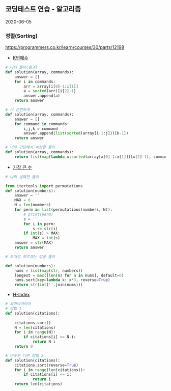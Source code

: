 

## 코딩테스트 연습 - 알고리즘



2020-06-05

### 정렬(Sorting)

<https://programmers.co.kr/learn/courses/30/parts/12198>



* [K번째수](https://programmers.co.kr/learn/courses/30/lessons/42748)

```python
# 나의 풀이(통과)
def solution(array, commands):
    answer = []
    for i in commands:
        arr = array[i[0]-1:i[1]]
        a = sorted(arr)[i[2]-1]
        answer.append(a)
    return answer

# 더 간편하게
def solution(array, commands):
    answer = []
    for command in commands:
        i,j,k = command
        answer.append(list(sorted(array[i-1:j]))[k-1])
    return answer

# 너무 간단해서 속상한 풀이
def solution(array, commands):
    return list(map(lambda x:sorted(array[x[0]-1:x[1]])[x[2]-1], commands))
```





* [가장 큰 수](https://programmers.co.kr/learn/courses/30/lessons/42746)

```python
# 나의 실패한 풀이

from itertools import permutations
def solution(numbers):
    answer = ''
    MAX = 0
    N = len(numbers)
    for perm in list(permutations(numbers, N)):
        # print(perm)
        s = ''
        for i in perm:
            s += str(i)
        if int(s) > MAX:
            MAX = int(s)
    answer = str(MAX)
    return answer
```

```python
# 도저히 모르겠는 성공 풀이

def solution(numbers):
    nums = list(map(str, numbers))
    longest = max([len(n) for n in nums], default=0)
    nums.sort(key=lambda x: x*3, reverse=True)
    return str(int(''.join(nums)))
```



* [H-Index](https://programmers.co.kr/learn/courses/30/lessons/42747)

```python
# 와아아아아아
# 방법 1
def solution(citations):
    
    citations.sort()
    N = len(citations)
    for i in range(N):
        if citations[i] >= N-i:
            return N-i
    return 0
```

```python
# 비슷한 다른 방법 2
def solution(citations):
    citations.sort(reverse=True)
    for i in range(len(citations)):
        if citations[i] <= i: 
            return i
    return len(citations)
```

